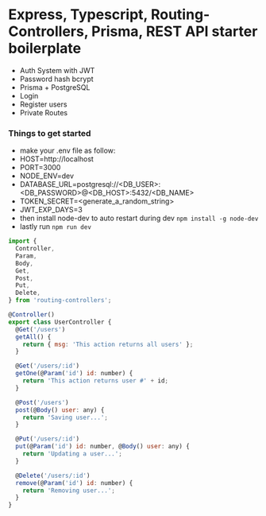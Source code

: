 # Express, Typescript, Routing-Controllers, Prisma, REST API starter boilerplate
- Auth System with JWT
- Password hash bcrypt
- Prisma + PostgreSQL
- Login 
- Register users
- Private Routes
### Things to get started
- make your .env file as follow: 
- HOST=http://localhost
- PORT=3000
- NODE_ENV=dev
- DATABASE_URL=postgresql://<DB_USER>:<DB_PASSWORD>@<DB_HOST>:5432/<DB_NAME>
- TOKEN_SECRET=<generate_a_random_string>
- JWT_EXP_DAYS=3 
- then install node-dev to auto restart during dev
`npm install -g node-dev`
- lastly run
`npm run dev`
```js
import {
  Controller,
  Param,
  Body,
  Get,
  Post,
  Put,
  Delete,
} from 'routing-controllers';

@Controller()
export class UserController {
  @Get('/users')
  getAll() {
    return { msg: 'This action returns all users' };
  }

  @Get('/users/:id')
  getOne(@Param('id') id: number) {
    return 'This action returns user #' + id;
  }

  @Post('/users')
  post(@Body() user: any) {
    return 'Saving user...';
  }

  @Put('/users/:id')
  put(@Param('id') id: number, @Body() user: any) {
    return 'Updating a user...';
  }

  @Delete('/users/:id')
  remove(@Param('id') id: number) {
    return 'Removing user...';
  }
}
```
